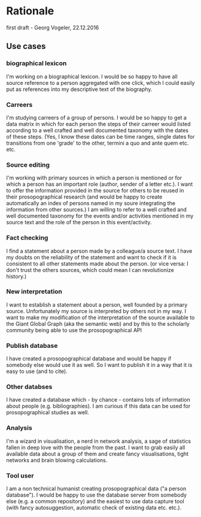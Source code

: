 # Rationale
first draft - Georg Vogeler, 22.12.2016

## Use cases
### biographical lexicon
I'm working on a biographical lexicon. I would be so happy to have all source reference to a person aggregated with one click, which I could easily put as references into my descriptive text of the biography.

### Carreers
I'm studying carreers of a group of persons. I would be so happy to get a data matrix in which for each person the steps of their carreer would listed according to a well crafted and well documented taxonomy with the dates of these steps. (Yes, I know these dates can be time ranges, single dates for transitions from one 'grade' to the other, termini a quo and ante quem etc. etc.

### Source editing
I'm working with primary sources in which a person is mentioned or for which a person has an important role (author, sender of a letter etc.). I want to offer the information provided in the source for others to be reused in their prosopographical research (and would be happy to create automatically an index of persons named in my soure integrating the information from other sources.) I am willing to refer to a well crafted and well documented taxonomy for the events and/or activities mentioned in my source text and the role of the person in this event/activity.

### Fact checking
I find a statement about a person made by a colleague/a source text. I have my doubts on the reliability of the statement and want to check if it is consistent to all other statements made about the person. (or vice versa: I don't trust the others sources, which could mean I can revolutionize history.)

### New interpretation
I want to establish a statement about a person, well founded by a primary source. Unfortunately my source is interpreted by others not in my way. I want to make my modification of the interpretation of the source available to the Giant Global Graph (aka the semantic web) and by this to the scholarly community being able to use the prosopographical API

### Publish database
I have created a prosopographical database and would be happy if somebody else would use it as well. So I want to publish it in a way that it is easy to use (and to cite).

### Other databses
I have created a database which - by chance - contains lots of information about people (e.g. bibliographies). I am curious if this data can be used for prosopographical studies as well.

### Analysis
I'm a wizard in visualisation, a nerd in network analysis, a sage of statistics fallen in deep love with the people from the past. I want to grab easily all available data about a group of them and create fancy visualisations, tight networks and brain blowing calculations.

### Tool user
I am a non technical humanist creating prosopographical data ("a person database"). I would be happy to use the database server from somebody else (e.g. a common repository) and the easiest to use data capture tool (with fancy autosuggestion, automatic check of existing data etc. etc.).